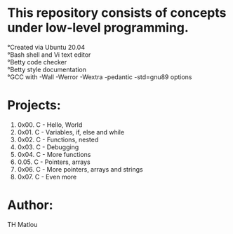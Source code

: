 # This repository consists of concepts under low-level programming.

°Created via Ubuntu 20.04 <br>
°Bash shell and Vi text editor <br>
°Betty code checker <br>
°Betty style documentation <br>
°GCC with -Wall -Werror -Wextra -pedantic -std=gnu89 options

# Projects:

1. 0x00. C - Hello, World
2. 0x01. C - Variables, if, else and while
3. 0x02. C - Functions, nested
4. 0x03. C - Debugging
5. 0x04. C - More functions
6. 0.05. C - Pointers, arrays
7. 0x06. C - More pointers, arrays and strings
8. 0x07. C - Even more

# Author:

TH Matlou

